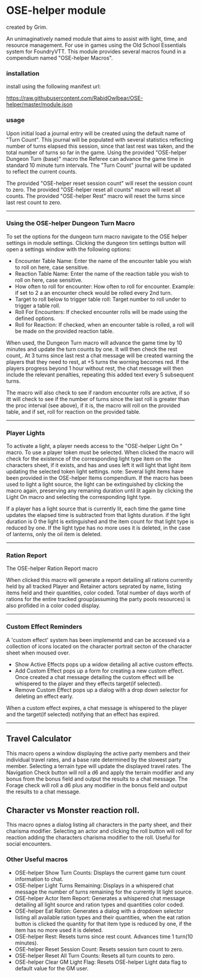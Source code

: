 # OSE-helper module

created by Grim.

An unimaginatively named module that aims to assist with light, time, and resource management. For use in games using the Old School Essentials system for FoundryVTT.
This module provides several macros found in a compendium named "OSE-helper Macros".

### installation

install using the following manifest url:

https://raw.githubusercontent.com/RabidOwlbear/OSE-helper/master/module.json

### usage

Upon initial load a journal entry will be created using the default name of "Turn Count". This journal will be populated with several statistics reflecting number of turns elapsed this session, since that last rest was taken, and the total number of turns so far in the game. Using the provided "OSE-helper Dungeon Turn (base)" macro the Referee can advance the game time in standard 10 minute turn intervals. The "Turn Count" journal will be updated to reflect the current counts.

The provided "OSE-helper reset session count" will reset the session count to zero.
The provided "OSE-helper reset all counts" macro will reset all counts.
The provided "OSE-helper Rest" macro will reset the turns since last rest count to zero.

---

### Using the OSE-helper Dungeon Turn Macro

To set the options for the dungeon turn macro navigate to the OSE helper settings in module settings.
Clicking the dungeon tirn settings button will open a settings window with the following options:

- Encounter Table Name: Enter the name of the encounter table you wish to roll on here, case sensitive.
- Reaction Table Name: Enter the name of the reaction table you wish to roll on here, case sensitive.
- How often to roll for encounter: How often to roll for encounter. Example: if set to 2 a an encounter check would be rolled every 2nd turn.
- Target to roll below to trigger table roll: Target number to roll under to trigger a table roll.
- Roll For Encounters: If checked encounter rolls will be made using the defined options.
- Roll for Reaction: If checked, when an encounter table is rolled, a roll will be made on the provided reaction table.

When used, the Dungeon Turn macro will advance the game time by 10 minutes and update the turn counts by one. It will then check the rest count,. At 3 turns since last rest a chat message will be created warning the players that they need to rest, at +5 turns the worning becomes red. If the players progress beyond 1 hour without rest, the chat message will then include the relevant penalties, repeating this added text every 5 subsequent turns.

The macro will also check to see if random encounter rolls are active, if so itt will check to see if the number of turns since the last roll is greater than the proc interval (see above), if it is, the macro will roll on the provided table, and if set, roll for reaction on the provided table.

---

### Player Lights

To activate a light, a player needs access to the "OSE-helper Light On " macro. To use a player token must be selected. When clicked the macro will check for the existence of the corresponding light type item on the characters sheet, if it exists, and has and uses left it will light that light item updating the selected token light settings.
note: Several light items have been provided in the OSE-helper Items compendium.
If the macro has been used to light a light source, the light can be extinguished by clicking the macro again, preserving any remaning duration until lit again by clicking the Light On macro and selecting the corresponding light type.

If a player has a light source that is currently lit, each time the game time updates the elapsed time is subtracted from that lights duration.
if the light duration is 0 the light is extinguished and the item count for that light type is reduced by one. If the light type has no more uses it is deleted, in the case of lanterns, only the oil item is deleted.

---

### Ration Report

The OSE-helper Ration Report macro

When clicked this macro will generate a report detailing all rations currently held by all tracked Player and Retainer actors seprated by name, listing items held and their quantities, color coded.
Total number of days worth of rations for the entire tracked group(assuming the party pools resources) is also profided in a color coded display.

---

### Custom Effect Reminders

A 'custom effect' system has been implementd and can be accessed via a collection of icons located on the character portrait secton of the character sheet when moused over.

- Show Active Effects pops up a widow detailing all active custom effects.
- Add Custom Effect pops up a form for creating a new custom effect. Once created a chat message detailing the custom effect will be whispered to the player and they effects target(if selected).
- Remove Custom Effect pops up a dialog with a drop down selector for deleting an effect early.

When a custom effect expires, a chat message is whispered to the player and the target(if selected) notifying that an effect has expired.

---

## Travel Calculator

This macro opens a window displaying the active party members and their individual travel rates, and a base rate determined by the slowest party member.
Selecting a terrain type will update the displayed travel rates.
The Navigation Check button will roll a d6 and apply the terrain modifier and any bonus from the bonus field and output the results to a chat message.
The Forage check will roll a d6 plus any modifier in the bonus field and output the results to a chat message.

## Character vs Monster reaction roll.

This macro opnes a dialog listing all characters in the party sheet, and their charisma modifier. Selecting an actor and clicking the roll button will roll for reaction adding the characters charisma modifier to the roll. Useful for social encounters.

### Other Useful macros

- OSE-helper Show Turn Counts: Displays the current game turn count information to chat.
- OSE-helper Light Turns Remaining: Displays in a whispered chat message the number of turns remaining for the currently lit light source.
- OSE-helper Actor Item Report: Generates a whispered chat message detailing all light source and ration types and quantities color coded.
- OSE-helper Eat Ration: Generates a dialog with a dropdown selector listing all available ration types and their quantities, when the eat ration button is clicked the quantity for that item type is reduced by one, if the item has no more used it is deleted.
- OSE-helper Rest: Resets turns since rest count. Advances time 1 turn(10 minutes).
- OSE-helper Reset Session Count: Resets session turn count to zero.
- OSE-helper Reset All Turn Counts: Resets all turn counts to zero.
- OSE-helper Clear GM Light Flag: Resets OSE-helper Light data flag to default value for the GM user.
